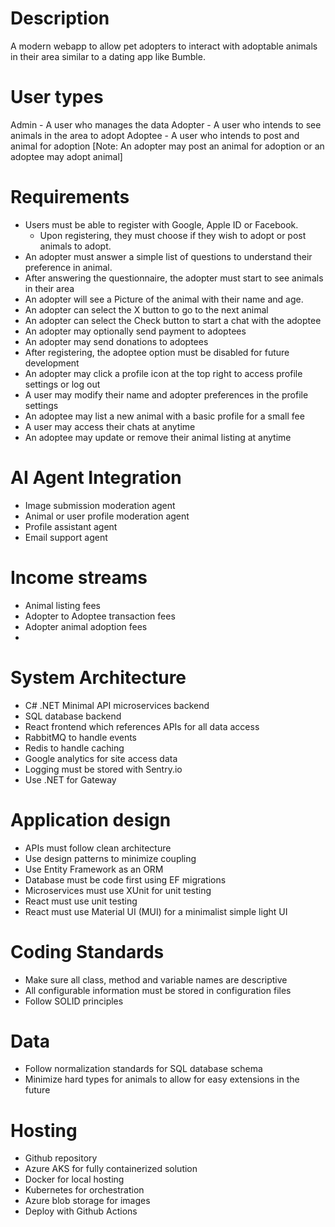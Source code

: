 # Description
A modern webapp to allow pet adopters to interact with adoptable animals in their area similar to a dating app like Bumble.

# User types
Admin - A user who manages the data
Adopter - A user who intends to see animals in the area to adopt
Adoptee - A user who intends to post and animal for adoption
[Note: An adopter may post an animal for adoption or an adoptee may adopt animal]

# Requirements
- Users must be able to register with Google, Apple ID or Facebook.
  - Upon registering, they must choose if they wish to adopt or post animals to adopt.
- An adopter must answer a simple list of questions to understand their preference in animal.  
- After answering the questionnaire, the adopter must start to see animals in their area
- An adopter will see a Picture of the animal with their name and age.
- An adopter can select the X button  to go to the next animal
- An adopter can select the Check button to start a chat with the adoptee
- An adopter may optionally send payment to adoptees
- An adopter may send donations to adoptees
- After registering, the adoptee option must be disabled for future development
- An adopter may click a profile icon at the top right to access profile settings or log out
- A user may modify their name and adopter preferences in the profile settings
- An adoptee may list a new animal with a basic profile for a small fee
- A user may access their chats at anytime
- An adoptee may update or remove their animal listing at anytime

# AI Agent Integration
- Image submission moderation agent
- Animal or user profile moderation agent
- Profile assistant agent
- Email support agent

# Income streams
- Animal listing fees
- Adopter to Adoptee transaction fees
- Adopter animal adoption fees
- 
# System Architecture
- C# .NET Minimal API microservices backend
- SQL database backend
- React frontend which references APIs for all data access
- RabbitMQ to handle events
- Redis to handle caching
- Google analytics for site access data
- Logging must be stored with Sentry.io
- Use .NET for Gateway

# Application design
- APIs must follow clean architecture
- Use design patterns to minimize coupling
- Use Entity Framework as an ORM
- Database must be code first using EF migrations
- Microservices must use XUnit for unit testing
- React must use unit testing
- React must use Material UI (MUI) for a minimalist simple light UI

# Coding Standards
- Make sure all class, method and variable names are descriptive
- All configurable information must be stored in configuration files
- Follow SOLID principles

# Data
- Follow normalization standards for SQL database schema
- Minimize hard types for animals to allow for easy extensions in the future

# Hosting
- Github repository
- Azure AKS for fully containerized solution
- Docker for local hosting
- Kubernetes for orchestration
- Azure blob storage for images
- Deploy with Github Actions
